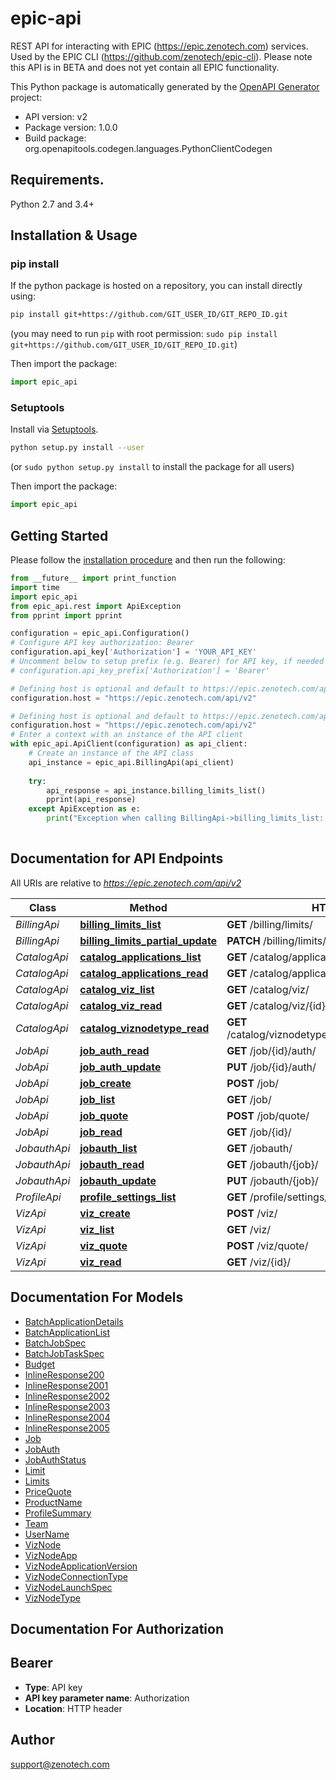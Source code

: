 # epic-api
REST API for interacting with EPIC (https://epic.zenotech.com) services. <br />                             Used by the EPIC CLI (https://github.com/zenotech/epic-cli).                             Please note this API is in BETA and does not yet contain                             all EPIC functionality.

This Python package is automatically generated by the [OpenAPI Generator](https://openapi-generator.tech) project:

- API version: v2
- Package version: 1.0.0
- Build package: org.openapitools.codegen.languages.PythonClientCodegen

## Requirements.

Python 2.7 and 3.4+

## Installation & Usage
### pip install

If the python package is hosted on a repository, you can install directly using:

```sh
pip install git+https://github.com/GIT_USER_ID/GIT_REPO_ID.git
```
(you may need to run `pip` with root permission: `sudo pip install git+https://github.com/GIT_USER_ID/GIT_REPO_ID.git`)

Then import the package:
```python
import epic_api
```

### Setuptools

Install via [Setuptools](http://pypi.python.org/pypi/setuptools).

```sh
python setup.py install --user
```
(or `sudo python setup.py install` to install the package for all users)

Then import the package:
```python
import epic_api
```

## Getting Started

Please follow the [installation procedure](#installation--usage) and then run the following:

```python
from __future__ import print_function
import time
import epic_api
from epic_api.rest import ApiException
from pprint import pprint

configuration = epic_api.Configuration()
# Configure API key authorization: Bearer
configuration.api_key['Authorization'] = 'YOUR_API_KEY'
# Uncomment below to setup prefix (e.g. Bearer) for API key, if needed
# configuration.api_key_prefix['Authorization'] = 'Bearer'

# Defining host is optional and default to https://epic.zenotech.com/api/v2
configuration.host = "https://epic.zenotech.com/api/v2"

# Defining host is optional and default to https://epic.zenotech.com/api/v2
configuration.host = "https://epic.zenotech.com/api/v2"
# Enter a context with an instance of the API client
with epic_api.ApiClient(configuration) as api_client:
    # Create an instance of the API class
    api_instance = epic_api.BillingApi(api_client)
    
    try:
        api_response = api_instance.billing_limits_list()
        pprint(api_response)
    except ApiException as e:
        print("Exception when calling BillingApi->billing_limits_list: %s\n" % e)
    
```

## Documentation for API Endpoints

All URIs are relative to *https://epic.zenotech.com/api/v2*

Class | Method | HTTP request | Description
------------ | ------------- | ------------- | -------------
*BillingApi* | [**billing_limits_list**](docs/BillingApi.md#billing_limits_list) | **GET** /billing/limits/ | 
*BillingApi* | [**billing_limits_partial_update**](docs/BillingApi.md#billing_limits_partial_update) | **PATCH** /billing/limits/ | 
*CatalogApi* | [**catalog_applications_list**](docs/CatalogApi.md#catalog_applications_list) | **GET** /catalog/applications/ | 
*CatalogApi* | [**catalog_applications_read**](docs/CatalogApi.md#catalog_applications_read) | **GET** /catalog/applications/{id}/ | 
*CatalogApi* | [**catalog_viz_list**](docs/CatalogApi.md#catalog_viz_list) | **GET** /catalog/viz/ | 
*CatalogApi* | [**catalog_viz_read**](docs/CatalogApi.md#catalog_viz_read) | **GET** /catalog/viz/{id}/ | 
*CatalogApi* | [**catalog_viznodetype_read**](docs/CatalogApi.md#catalog_viznodetype_read) | **GET** /catalog/viznodetype/{viz_application_version_id}/ | 
*JobApi* | [**job_auth_read**](docs/JobApi.md#job_auth_read) | **GET** /job/{id}/auth/ | 
*JobApi* | [**job_auth_update**](docs/JobApi.md#job_auth_update) | **PUT** /job/{id}/auth/ | 
*JobApi* | [**job_create**](docs/JobApi.md#job_create) | **POST** /job/ | 
*JobApi* | [**job_list**](docs/JobApi.md#job_list) | **GET** /job/ | 
*JobApi* | [**job_quote**](docs/JobApi.md#job_quote) | **POST** /job/quote/ | 
*JobApi* | [**job_read**](docs/JobApi.md#job_read) | **GET** /job/{id}/ | 
*JobauthApi* | [**jobauth_list**](docs/JobauthApi.md#jobauth_list) | **GET** /jobauth/ | 
*JobauthApi* | [**jobauth_read**](docs/JobauthApi.md#jobauth_read) | **GET** /jobauth/{job}/ | 
*JobauthApi* | [**jobauth_update**](docs/JobauthApi.md#jobauth_update) | **PUT** /jobauth/{job}/ | 
*ProfileApi* | [**profile_settings_list**](docs/ProfileApi.md#profile_settings_list) | **GET** /profile/settings/ | 
*VizApi* | [**viz_create**](docs/VizApi.md#viz_create) | **POST** /viz/ | 
*VizApi* | [**viz_list**](docs/VizApi.md#viz_list) | **GET** /viz/ | 
*VizApi* | [**viz_quote**](docs/VizApi.md#viz_quote) | **POST** /viz/quote/ | 
*VizApi* | [**viz_read**](docs/VizApi.md#viz_read) | **GET** /viz/{id}/ | 


## Documentation For Models

 - [BatchApplicationDetails](docs/BatchApplicationDetails.md)
 - [BatchApplicationList](docs/BatchApplicationList.md)
 - [BatchJobSpec](docs/BatchJobSpec.md)
 - [BatchJobTaskSpec](docs/BatchJobTaskSpec.md)
 - [Budget](docs/Budget.md)
 - [InlineResponse200](docs/InlineResponse200.md)
 - [InlineResponse2001](docs/InlineResponse2001.md)
 - [InlineResponse2002](docs/InlineResponse2002.md)
 - [InlineResponse2003](docs/InlineResponse2003.md)
 - [InlineResponse2004](docs/InlineResponse2004.md)
 - [InlineResponse2005](docs/InlineResponse2005.md)
 - [Job](docs/Job.md)
 - [JobAuth](docs/JobAuth.md)
 - [JobAuthStatus](docs/JobAuthStatus.md)
 - [Limit](docs/Limit.md)
 - [Limits](docs/Limits.md)
 - [PriceQuote](docs/PriceQuote.md)
 - [ProductName](docs/ProductName.md)
 - [ProfileSummary](docs/ProfileSummary.md)
 - [Team](docs/Team.md)
 - [UserName](docs/UserName.md)
 - [VizNode](docs/VizNode.md)
 - [VizNodeApp](docs/VizNodeApp.md)
 - [VizNodeApplicationVersion](docs/VizNodeApplicationVersion.md)
 - [VizNodeConnectionType](docs/VizNodeConnectionType.md)
 - [VizNodeLaunchSpec](docs/VizNodeLaunchSpec.md)
 - [VizNodeType](docs/VizNodeType.md)


## Documentation For Authorization


## Bearer

- **Type**: API key
- **API key parameter name**: Authorization
- **Location**: HTTP header


## Author

support@zenotech.com


